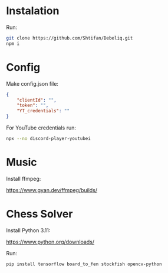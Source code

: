 # Instalation

Run:

```bash
git clone https://github.com/Shtifan/Debeliq.git
npm i
```

# Config

Make config.json file:

```json
{
    "clientId": "",
    "token": "",
    "YT_credentials": ""
}
```

For YouTube credentials run:

```bash
npx --no discord-player-youtubei
```

# Music

Install ffmpeg:

https://www.gyan.dev/ffmpeg/builds/

# Chess Solver

Install Python 3.11:

https://www.python.org/downloads/

Run:

```bash
pip install tensorflow board_to_fen stockfish opencv-python
```
